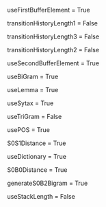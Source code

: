 useFirstBufferElement = True

transitionHistoryLength1 = False

transitionHistoryLength3 = False

transitionHistoryLength2 = False

useSecondBufferElement = True

useBiGram = True

useLemma = True

useSytax = True

useTriGram = False

usePOS = True

S0S1Distance = True

useDictionary = True

S0B0Distance = True

generateS0B2Bigram = True

useStackLength = False

